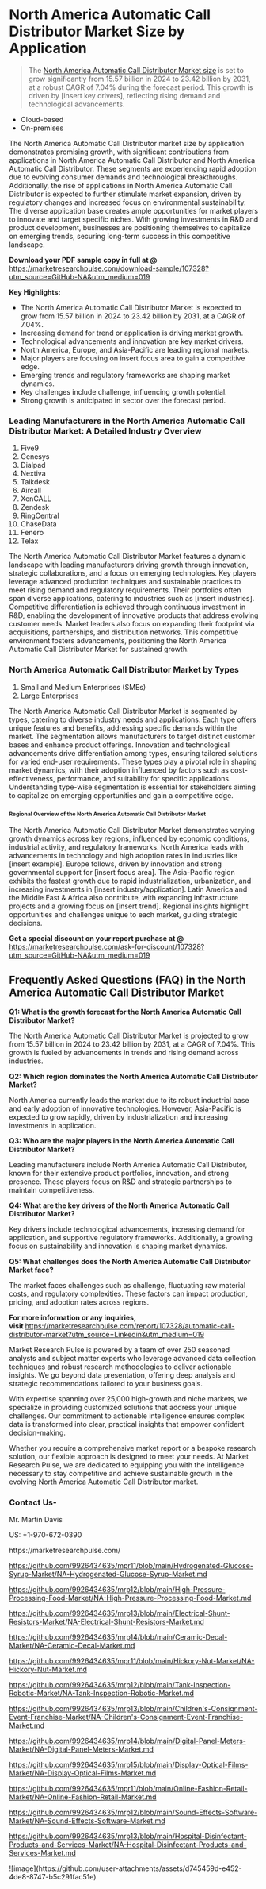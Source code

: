 <h1>North America Automatic Call Distributor Market&nbsp;Size by Application</h1><blockquote><p>The <a href="https://marketresearchpulse.com/download-sample/107328?utm_source=GitHub-NA&amp;utm_medium=019">North America Automatic Call Distributor Market size</a> is set to grow significantly from 15.57 billion in 2024 to 23.42 billion by 2031, at a robust CAGR of 7.04% during the forecast period. This growth is driven by [insert key drivers], reflecting rising demand and technological advancements.</p></blockquote><ul><li>Cloud-based <li> On-premises</li></ul><p>The North America Automatic Call Distributor market size by application demonstrates promising growth, with significant contributions from applications in North America Automatic Call Distributor and North America Automatic Call Distributor. These segments are experiencing rapid adoption due to evolving consumer demands and technological breakthroughs. Additionally, the rise of applications in North America Automatic Call Distributor is expected to further stimulate market expansion, driven by regulatory changes and increased focus on environmental sustainability. The diverse application base creates ample opportunities for market players to innovate and target specific niches. With growing investments in R&D and product development, businesses are positioning themselves to capitalize on emerging trends, securing long-term success in this competitive landscape.</p><p><strong>Download your PDF sample copy in full at @ </strong><a href="https://marketresearchpulse.com/download-sample/107328?utm_source=GitHub-NA&amp;utm_medium=019">https://marketresearchpulse.com/download-sample/107328?utm_source=GitHub-NA&amp;utm_medium=019</a></p><p><strong>Key Highlights: </strong></p><ul><li>The North America Automatic Call Distributor Market is expected to grow from 15.57 billion in 2024 to 23.42 billion by 2031, at a CAGR of 7.04%.</li><li>Increasing demand for trend or application is driving market growth.</li><li>Technological advancements and innovation are key market drivers.</li><li>North America, Europe, and Asia-Pacific are leading regional markets.</li><li>Major players are focusing on insert focus area to gain a competitive edge.</li><li>Emerging trends and regulatory frameworks are shaping market dynamics.</li><li>Key challenges include challenge, influencing growth potential.</li><li>Strong growth is anticipated in sector over the forecast period.</li></ul><h3>Leading Manufacturers in the North America Automatic Call Distributor Market: A Detailed Industry Overview</h3><ol><li>Five9</li><li>Genesys</li><li>Dialpad</li><li>Nextiva</li><li>Talkdesk</li><li>Aircall</li><li>XenCALL</li><li>Zendesk</li><li>RingCentral</li><li>ChaseData</li><li>Fenero</li><li>Telax</li></ol><div class="flex max-w-full flex-col flex-grow"><div class="min-h-8 text-message flex w-full flex-col items-end gap-2 whitespace-normal break-words [.text-message+&amp;]:mt-5" dir="auto" data-message-author-role="assistant" data-message-id="fd8432e4-4910-450d-b182-61b7bfb0a01f" data-message-model-slug="gpt-4o"><div class="flex w-full flex-col gap-1 empty:hidden first:pt-[3px]"><div class="markdown prose w-full break-words dark:prose-invert light"><p>The North America Automatic Call Distributor Market features a dynamic landscape with leading manufacturers driving growth through innovation, strategic collaborations, and a focus on emerging technologies. Key players leverage advanced production techniques and sustainable practices to meet rising demand and regulatory requirements. Their portfolios often span diverse applications, catering to industries such as [insert industries]. Competitive differentiation is achieved through continuous investment in R&amp;D, enabling the development of innovative products that address evolving customer needs. Market leaders also focus on expanding their footprint via acquisitions, partnerships, and distribution networks. This competitive environment fosters advancements, positioning the North America Automatic Call Distributor Market for sustained growth.</p></div></div></div></div><h3>North America Automatic Call Distributor Market by Types</h3><ol><li>Small and Medium Enterprises (SMEs) <li> Large Enterprises</li></ol><div class="flex max-w-full flex-col flex-grow"><div class="min-h-8 text-message flex w-full flex-col items-end gap-2 whitespace-normal break-words [.text-message+&amp;]:mt-5" dir="auto" data-message-author-role="assistant" data-message-id="084470be-0bb7-4664-bddf-5156b4f41249" data-message-model-slug="gpt-4o-mini"><div class="flex w-full flex-col gap-1 empty:hidden first:pt-[3px]"><div class="markdown prose w-full break-words dark:prose-invert light"><p>The North America Automatic Call Distributor Market is segmented by types, catering to diverse industry needs and applications. Each type offers unique features and benefits, addressing specific demands within the market. The segmentation allows manufacturers to target distinct customer bases and enhance product offerings. Innovation and technological advancements drive differentiation among types, ensuring tailored solutions for varied end-user requirements. These types play a pivotal role in shaping market dynamics, with their adoption influenced by factors such as cost-effectiveness, performance, and suitability for specific applications. Understanding type-wise segmentation is essential for stakeholders aiming to capitalize on emerging opportunities and gain a competitive edge.</p></div></div></div></div><h3><span style="font-size: 11px;">Regional Overview of the North America Automatic Call Distributor Market</span></h3><div class="flex max-w-full flex-col flex-grow"><div class="min-h-8 text-message flex w-full flex-col items-end gap-2 whitespace-normal break-words [.text-message+&amp;]:mt-5" dir="auto" data-message-author-role="assistant" data-message-id="e9038762-ce64-4e30-91c9-9bd413514231" data-message-model-slug="gpt-4o-mini"><div class="flex w-full flex-col gap-1 empty:hidden first:pt-[3px]"><div class="markdown prose w-full break-words dark:prose-invert light"><p>The North America Automatic Call Distributor Market demonstrates varying growth dynamics across key regions, influenced by economic conditions, industrial activity, and regulatory frameworks. North America leads with advancements in technology and high adoption rates in industries like [insert example]. Europe follows, driven by innovation and strong governmental support for [insert focus area]. The Asia-Pacific region exhibits the fastest growth due to rapid industrialization, urbanization, and increasing investments in [insert industry/application]. Latin America and the Middle East &amp; Africa also contribute, with expanding infrastructure projects and a growing focus on [insert trend]. Regional insights highlight opportunities and challenges unique to each market, guiding strategic decisions.</p></div></div></div></div><p><strong>Get a special discount on your report purchase at @ </strong><a href="https://marketresearchpulse.com/ask-for-discount/107328?utm_source=GitHub-NA&amp;utm_medium=019">https://marketresearchpulse.com/ask-for-discount/107328?utm_source=GitHub-NA&amp;utm_medium=019</a></p><h2>Frequently Asked Questions (FAQ) in the North America Automatic Call Distributor Market</h2><p><strong>Q1: What is the growth forecast for the North America Automatic Call Distributor Market?</strong></p><p>The North America Automatic Call Distributor Market is projected to grow from 15.57 billion in 2024 to 23.42 billion by 2031, at a CAGR of 7.04%. This growth is fueled by advancements in trends and rising demand across industries.</p><p><strong>Q2: Which region dominates the North America Automatic Call Distributor Market?</strong></p><p>North America currently leads the market due to its robust industrial base and early adoption of innovative technologies. However, Asia-Pacific is expected to grow rapidly, driven by industrialization and increasing investments in application.</p><p><strong>Q3: Who are the major players in the North America Automatic Call Distributor Market?</strong></p><p>Leading manufacturers include North America Automatic Call Distributor, known for their extensive product portfolios, innovation, and strong presence. These players focus on R&amp;D and strategic partnerships to maintain competitiveness.</p><p><strong>Q4: What are the key drivers of the North America Automatic Call Distributor Market?</strong></p><p>Key drivers include technological advancements, increasing demand for application, and supportive regulatory frameworks. Additionally, a growing focus on sustainability and innovation is shaping market dynamics.</p><p><strong>Q5: What challenges does the North America Automatic Call Distributor Market face?</strong></p><p>The market faces challenges such as challenge, fluctuating raw material costs, and regulatory complexities. These factors can impact production, pricing, and adoption rates across regions.</p><p><strong>For more information or any inquiries, visit&nbsp;</strong><a href="https://marketresearchpulse.com/report/107328/automatic-call-distributor-market?utm_source=Linkedin&utm_medium=019">https://marketresearchpulse.com/report/107328/automatic-call-distributor-market?utm_source=Linkedin&utm_medium=019</a></p><p>Market Research Pulse is powered by a team of over 250 seasoned analysts and subject matter experts who leverage advanced data collection techniques and robust research methodologies to deliver actionable insights. We go beyond data presentation, offering deep analysis and strategic recommendations tailored to your business goals.</p><p>With expertise spanning over 25,000 high-growth and niche markets, we specialize in providing customized solutions that address your unique challenges. Our commitment to actionable intelligence ensures complex data is transformed into clear, practical insights that empower confident decision-making.</p><p>Whether you require a comprehensive market report or a bespoke research solution, our flexible approach is designed to meet your needs. At Market Research Pulse, we are dedicated to equipping you with the intelligence necessary to stay competitive and achieve sustainable growth in the evolving North America Automatic Call Distributor market.</p><h3><strong>Contact Us-</strong></h3><p>Mr. Martin Davis</p><p>US: +1-970-672-0390</p><p>https://marketresearchpulse.com/</p><p><a href="https://github.com/9926434635/mpr11/blob/main/Hydrogenated-Glucose-Syrup-Market/NA-Hydrogenated-Glucose-Syrup-Market.md">https://github.com/9926434635/mpr11/blob/main/Hydrogenated-Glucose-Syrup-Market/NA-Hydrogenated-Glucose-Syrup-Market.md</a></p><p><a href="https://github.com/9926434635/mrp12/blob/main/High-Pressure-Processing-Food-Market/NA-High-Pressure-Processing-Food-Market.md">https://github.com/9926434635/mrp12/blob/main/High-Pressure-Processing-Food-Market/NA-High-Pressure-Processing-Food-Market.md</a></p><p><a href="https://github.com/9926434635/mrp13/blob/main/Electrical-Shunt-Resistors-Market/NA-Electrical-Shunt-Resistors-Market.md">https://github.com/9926434635/mrp13/blob/main/Electrical-Shunt-Resistors-Market/NA-Electrical-Shunt-Resistors-Market.md</a></p><p><a href="https://github.com/9926434635/mrp14/blob/main/Ceramic-Decal-Market/NA-Ceramic-Decal-Market.md">https://github.com/9926434635/mrp14/blob/main/Ceramic-Decal-Market/NA-Ceramic-Decal-Market.md</a></p><p><a href="https://github.com/9926434635/mpr11/blob/main/Hickory-Nut-Market/NA-Hickory-Nut-Market.md">https://github.com/9926434635/mpr11/blob/main/Hickory-Nut-Market/NA-Hickory-Nut-Market.md</a></p><p><a href="https://github.com/9926434635/mrp12/blob/main/Tank-Inspection-Robotic-Market/NA-Tank-Inspection-Robotic-Market.md">https://github.com/9926434635/mrp12/blob/main/Tank-Inspection-Robotic-Market/NA-Tank-Inspection-Robotic-Market.md</a></p><p><a href="https://github.com/9926434635/mrp13/blob/main/Children's-Consignment-Event-Franchise-Market/NA-Children's-Consignment-Event-Franchise-Market.md">https://github.com/9926434635/mrp13/blob/main/Children's-Consignment-Event-Franchise-Market/NA-Children's-Consignment-Event-Franchise-Market.md</a></p><p><a href="https://github.com/9926434635/mrp14/blob/main/Digital-Panel-Meters-Market/NA-Digital-Panel-Meters-Market.md">https://github.com/9926434635/mrp14/blob/main/Digital-Panel-Meters-Market/NA-Digital-Panel-Meters-Market.md</a></p><p><a href="https://github.com/9926434635/mrp15/blob/main/Display-Optical-Films-Market/NA-Display-Optical-Films-Market.md">https://github.com/9926434635/mrp15/blob/main/Display-Optical-Films-Market/NA-Display-Optical-Films-Market.md</a></p><p><a href="https://github.com/9926434635/mpr11/blob/main/Online-Fashion-Retail-Market/NA-Online-Fashion-Retail-Market.md">https://github.com/9926434635/mpr11/blob/main/Online-Fashion-Retail-Market/NA-Online-Fashion-Retail-Market.md</a></p><p><a href="https://github.com/9926434635/mrp12/blob/main/Sound-Effects-Software-Market/NA-Sound-Effects-Software-Market.md">https://github.com/9926434635/mrp12/blob/main/Sound-Effects-Software-Market/NA-Sound-Effects-Software-Market.md</a></p><p><a href="https://github.com/9926434635/mrp13/blob/main/Hospital-Disinfectant-Products-and-Services-Market/NA-Hospital-Disinfectant-Products-and-Services-Market.md">https://github.com/9926434635/mrp13/blob/main/Hospital-Disinfectant-Products-and-Services-Market/NA-Hospital-Disinfectant-Products-and-Services-Market.md</a></p>
![image](https://github.com/user-attachments/assets/d745459d-e452-4de8-8747-b5c291fac51e)

